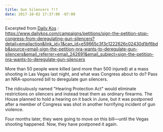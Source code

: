 ```yaml
---
title: Gun Silencers ?!?
date: 2017-10-02 17:37:00 -07:00
---
```


Excerpted from [Daily Kos](https://www.dailykos.com/) :
https://www.dailykos.com/campaigns/petitions/sign-the-petition-stop-congress-from-deregulating-gun-silencers?detail=emailaction&link_id=1&can_id=e59665c3f3c1222626c02430d1bf6bdb&source=email-sign-the-petition-nra-wants-to-deregulate-gun-silencers&email_referrer=email_242691&email_subject=sign-the-petition-nra-wants-to-deregulate-gun-silencers

More than 50 people were killed (and more than 500 injured) at a mass shooting in Las Vegas last night, and what was Congress about to do? Pass an NRA-sponsored bill to deregulate gun silencers. 

The ridiculously named "Hearing Protection Act" would eliminate restrictions on silencers and instead treat them as ordinary firearms. The House planned to hold a hearing on it back in June, but it was postponed after a member of Congress was shot in another horrifying incident of gun violence. 

Four months later, they were going to move on this bill—until the Vegas shooting happened. Now, they have postponed it again. 
